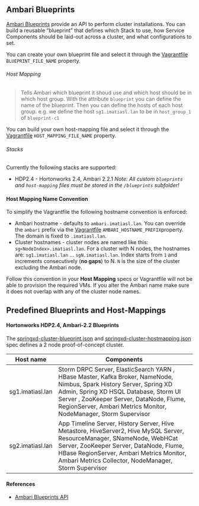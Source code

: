 ## Ambari Blueprints

[Ambari Blueprints](http://docs.hortonworks.com/HDPDocuments/Ambari-2.2.1.1/bk_ambari_reference_guide/content/ch_using_ambari_blueprints.html) provide an API to perform cluster installations. You can build a reusable “blueprint” that defines which Stack to use, how Service Components should be laid-out across a cluster, and what configurations to set.

You can create your own blueprint file and select it through the [Vagrantfile](../Vagrantfile) `BLUEPRINT_FILE_NAME` property. 

###### Host Mapping
> Tells Ambari which blueprint it shoud use and which host should be in which host group. With the attribute `blueprint` you can define the name of the blueprint. Then you can define the hosts of each host group. e.g. we define the host `sg1.imatiasl.lan` to be in `host_group_1` of `blueprint-c1` 

You can build your own host-mapping file and select it through the [Vagrantfile](../Vagrantfile) `HOST_MAPPING_FILE_NAME` property. 

###### Stacks
Currently the following stacks are supported: 
* HDP2.4 - Hortonworks 2.4, Ambari 2.2.1
_Note: All custom `blueprints` and `host-mapping` files must be stored in the `/blueprints` subfolder!_

#### Host Mapping Name Convention
To simplify the Vagrantfile the following hostname convention is enforced:

* Ambari hostname - defaults to `ambari.imatiasl.lan`. You can override the `ambari` prefix via the [Vagrantfile](../Vagrantfile) `AMBARI_HOSTNAME_PREFIX`property. The domain is fixed to `.imatiasl.lan`. 
* Cluster hostnames - cluster nodes are named like this: `sg<NodeIndex>.imatiasl.lan`. For a cluster with N nodes, the hostnames are: `sg1.imatiasl.lan` ... `sgN.imatiasl.lan`. Index starts from `1` and increments consecutively (**no gaps**) to N. `N` is the size of the cluster excluding the Ambari node.

Follow this convention in your **Host Mapping** specs or Vagrantfile will not be able to provision the required VMs. If you alter the Ambari name make sure it does not overlap with any of the cluster node names. 

## Predefined Blueprints and Host-Mappings

#### Hortonworks HDP2.4, Ambari-2.2 Blueprints

The [springxd-cluster-blueprint.json](springxd-cluster-blueprint.json) and [springxd-cluster-hostmapping.json](springxd-cluster-hostmapping.json) spec defines a 2 node proof-of-concept cluster.

Host name        | Components
---------------- | -------------------------------------------------------------------------------------------------------------------------------------------------------------------------------------------------------------------------------------------------------------------------------------
sg1.imatiasl.lan | Storm DRPC Server, ElasticSearch YARN , HBase Master, Kafka Broker, NameNode, Nimbus, Spark History Server, Spring XD Admin, Spring XD HSQL Database, Storm UI Server , ZooKeeper Server, DataNode, Flume, RegionServer, Ambari Metrics Monitor, NodeManager, Storm Supervisor
sg2.imatiasl.lan | App Timeline Server, History Server, Hive Metastore, HiveServer2, Hive MySQL Server, ResourceManager, SNameNode, WebHCat Server, ZooKeeper Server, DataNode, Flume, HBase RegionServer, Ambari Metrics Monitor, Ambari Metrics Collector, NodeManager, Storm Supervisor

#### References 
* [Ambari Blueprints API](https://cwiki.apache.org/confluence/display/AMBARI/Blueprints)

